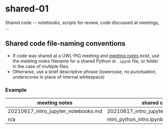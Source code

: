 # shared-01
Shared code -- notebooks, scripts for review, code discussed at meetings, ...

## Shared code file-naming conventions

- If code was shared at a UWL-PIG meeting and [meeting notes](https://github.com/uwlib-python-ig/meetings) exist, use the meeting notes filename for a shared Python or `.ipynb` file, or folder in the case of multiple files.
- Otherwise, use a brief descriptive phrase (lowercase, no punctuation, underscores in place of internal whitespace)
### Example
| meeting notes | shared code |
|---|---|
| 20210617_intro_jupyter_notebooks.md | 20210617_intro_jupyter_notebooks.ipynb |
| n/a | mini_python_intro.ipynb |
